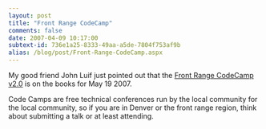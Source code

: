 ```yaml
---
layout: post
title: "Front Range CodeCamp"
comments: false
date: 2007-04-09 10:17:00
subtext-id: 736e1a25-8333-49aa-a5de-7804f753af9b
alias: /blog/post/Front-Range-CodeCamp.aspx
---
```



My good friend John Luif just pointed out that the [Front Range CodeCamp v2.0](http://frontrangecodecamp.com/) is on the books for May 19 2007.

Code Camps are free technical conferences run by the local community for the local community, so if you are in Denver or the front range region, think about submitting a talk or at least attending.
